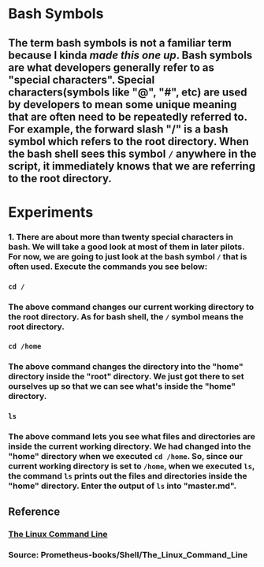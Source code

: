 # **Bash Symbols**

## The term **bash symbols** is not a familiar term because I kinda _**made this one up**_. **Bash symbols** are what developers generally refer to as "special characters". Special characters(symbols like "@", "#", etc) are used by developers to mean some unique meaning that are often need to be repeatedly referred to. For example, the forward slash "/" is a bash symbol which refers to the root directory. When the bash shell sees this symbol `/` anywhere in the script, it immediately knows that we are referring to the root directory.  

# **Experiments**

### **1.** There are about more than twenty special characters in bash. We will take a good look at most of them in later pilots. For now, we are going to just look at the bash symbol `/` that is often used. Execute the commands you see below: 

### `cd /` 

### The above command changes our current working directory to the root directory. As for bash shell, the `/` symbol means the root directory. 

### `cd /home`

### The above command changes the directory into the "home" directory inside the "root" directory. We just got there to set ourselves up so that we can see what's inside the "home" directory. 

### `ls` 

### The above command lets you see what files and directories are inside the current working directory. We had changed into the "home" directory when we executed `cd /home`. So, since our current working directory is set to `/home`, when we executed `ls`, the command `ls` prints out the files and directories inside the "home" directory. Enter the output of `ls` into "master.md". 



 



## **Reference**

### [The Linux Command Line]()

### **Source:** Prometheus-books/Shell/The_Linux_Command_Line
